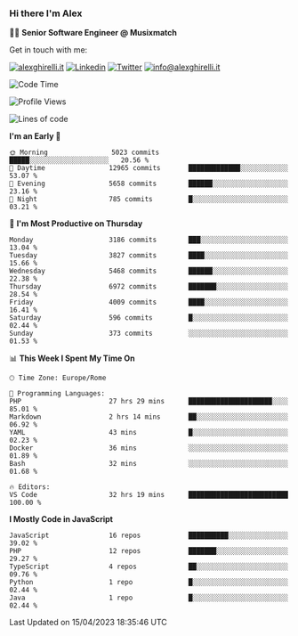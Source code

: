 ### Hi there I'm Alex

👨‍💻 __Senior Software Engineer @ Musixmatch__

Get in touch with me:

[![alexghirelli.it](https://img.shields.io/static/v1?label=alexghirelli.it&message=%20&color=red&logo=&style=flat-square&logoColor=white)](https://www.alexghirelli.it/)
[![Linkedin](https://img.shields.io/static/v1?label=Linkedin&message=%20&color=blue&logo=Linkedin&style=flat-square&logoColor=white)](https://linkedin.com/in/alexghirelli)
[![Twitter](https://img.shields.io/static/v1?label=Twitter&message=%20&color=blue&logo=Twitter&style=flat-square&logoColor=white)](https://twitter.com/alexGhirelli)
[![info@alexghirelli.it](https://img.shields.io/static/v1?label=info@alexghirelli.it&message=%20&color=red&logo=gmail&style=flat-square&logoColor=white)](mailto:info@alexghirelli.it)

<!--START_SECTION:waka-->
![Code Time](http://img.shields.io/badge/Code%20Time-7%2C432%20hrs%2029%20mins-blue)

![Profile Views](http://img.shields.io/badge/Profile%20Views-0-blue)

![Lines of code](https://img.shields.io/badge/From%20Hello%20World%20I%27ve%20Written-34.0%20million%20lines%20of%20code-blue)

**I'm an Early 🐤** 

```text
🌞 Morning                5023 commits        █████░░░░░░░░░░░░░░░░░░░░   20.56 % 
🌆 Daytime                12965 commits       █████████████░░░░░░░░░░░░   53.07 % 
🌃 Evening                5658 commits        ██████░░░░░░░░░░░░░░░░░░░   23.16 % 
🌙 Night                  785 commits         █░░░░░░░░░░░░░░░░░░░░░░░░   03.21 % 
```
📅 **I'm Most Productive on Thursday** 

```text
Monday                   3186 commits        ███░░░░░░░░░░░░░░░░░░░░░░   13.04 % 
Tuesday                  3827 commits        ████░░░░░░░░░░░░░░░░░░░░░   15.66 % 
Wednesday                5468 commits        ██████░░░░░░░░░░░░░░░░░░░   22.38 % 
Thursday                 6972 commits        ███████░░░░░░░░░░░░░░░░░░   28.54 % 
Friday                   4009 commits        ████░░░░░░░░░░░░░░░░░░░░░   16.41 % 
Saturday                 596 commits         █░░░░░░░░░░░░░░░░░░░░░░░░   02.44 % 
Sunday                   373 commits         ░░░░░░░░░░░░░░░░░░░░░░░░░   01.53 % 
```


📊 **This Week I Spent My Time On** 

```text
🕑︎ Time Zone: Europe/Rome

💬 Programming Languages: 
PHP                      27 hrs 29 mins      █████████████████████░░░░   85.01 % 
Markdown                 2 hrs 14 mins       ██░░░░░░░░░░░░░░░░░░░░░░░   06.92 % 
YAML                     43 mins             █░░░░░░░░░░░░░░░░░░░░░░░░   02.23 % 
Docker                   36 mins             ░░░░░░░░░░░░░░░░░░░░░░░░░   01.89 % 
Bash                     32 mins             ░░░░░░░░░░░░░░░░░░░░░░░░░   01.68 % 

🔥 Editors: 
VS Code                  32 hrs 19 mins      █████████████████████████   100.00 % 
```

**I Mostly Code in JavaScript** 

```text
JavaScript               16 repos            ██████████░░░░░░░░░░░░░░░   39.02 % 
PHP                      12 repos            ███████░░░░░░░░░░░░░░░░░░   29.27 % 
TypeScript               4 repos             ██░░░░░░░░░░░░░░░░░░░░░░░   09.76 % 
Python                   1 repo              █░░░░░░░░░░░░░░░░░░░░░░░░   02.44 % 
Java                     1 repo              █░░░░░░░░░░░░░░░░░░░░░░░░   02.44 % 
```




 Last Updated on 15/04/2023 18:35:46 UTC
<!--END_SECTION:waka-->
